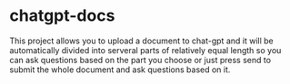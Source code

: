 # chatgpt-docs
This project allows you to upload a document to chat-gpt and it will be automatically divided into serveral parts of relatively equal length
so you can ask questions based on the part you choose or just press send to submit the whole document and ask questions based on  it.
